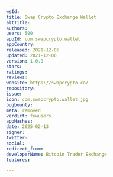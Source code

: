 ```yaml
---
wsId: 
title: Swap Crypto Exchange Wallet
altTitle: 
authors: 
users: 500
appId: com.swapcrypto.wallet
appCountry: 
released: 2021-12-06
updated: 2021-12-06
version: 1.0.0
stars: 
ratings: 
reviews: 
website: https://swapcrypto.ca/
repository: 
issue: 
icon: com.swapcrypto.wallet.jpg
bugbounty: 
meta: removed
verdict: fewusers
appHashes: 
date: 2025-02-13
signer: 
twitter: 
social: 
redirect_from: 
developerName: Bitcoin Trader Exchange
features: 

---
```


